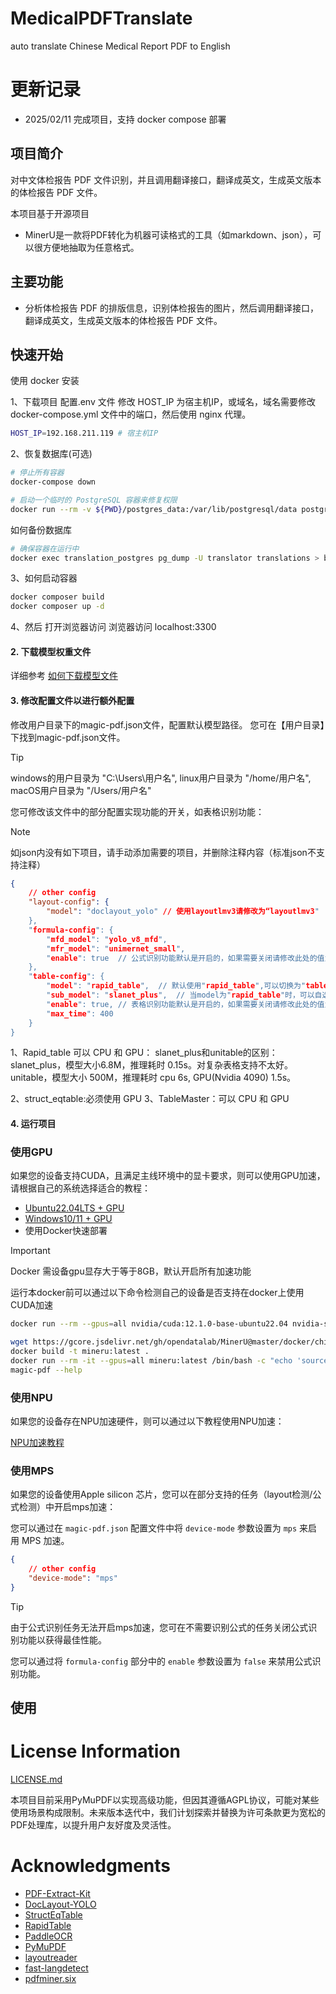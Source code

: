 # MedicalPDFTranslate
auto translate Chinese Medical Report PDF to English

<div align="center" xmlns="http://www.w3.org/1999/html">
<!-- logo -->


<!-- icon -->





</div>

# 更新记录
- 2025/02/11 完成项目，支持 docker compose 部署


## 项目简介

对中文体检报告 PDF 文件识别，并且调用翻译接口，翻译成英文，生成英文版本的体检报告 PDF 文件。

本项目基于开源项目
- MinerU是一款将PDF转化为机器可读格式的工具（如markdown、json），可以很方便地抽取为任意格式。


## 主要功能

- 分析体检报告 PDF 的排版信息，识别体检报告的图片，然后调用翻译接口，翻译成英文，生成英文版本的体检报告 PDF 文件。


## 快速开始

使用 docker 安装

1、下载项目
配置.env 文件
修改 HOST_IP 为宿主机IP，或域名，域名需要修改 docker-compose.yml 文件中的端口，然后使用 nginx 代理。
```bash
HOST_IP=192.168.211.119 # 宿主机IP
```

2、恢复数据库(可选)
```bash
# 停止所有容器
docker-compose down

# 启动一个临时的 PostgreSQL 容器来修复权限
docker run --rm -v ${PWD}/postgres_data:/var/lib/postgresql/data postgres:15-alpine chown -R postgres:postgres /var/lib/postgresql/data

```
如何备份数据库
```bash
# 确保容器在运行中
docker exec translation_postgres pg_dump -U translator translations > backup.sql
```
3、如何启动容器
```bash
docker composer build
docker composer up -d
```
4、然后
打开浏览器访问 浏览器访问 localhost:3300 



#### 2. 下载模型权重文件

详细参考 [如何下载模型文件](docs/how_to_download_models_zh_cn.md)

#### 3. 修改配置文件以进行额外配置

修改用户目录下的magic-pdf.json文件，配置默认模型路径。
您可在【用户目录】下找到magic-pdf.json文件。

> [!TIP]
> windows的用户目录为 "C:\\Users\\用户名", linux用户目录为 "/home/用户名", macOS用户目录为 "/Users/用户名"

您可修改该文件中的部分配置实现功能的开关，如表格识别功能：

> [!NOTE]
>如json内没有如下项目，请手动添加需要的项目，并删除注释内容（标准json不支持注释）

```json
{
    // other config
    "layout-config": {
        "model": "doclayout_yolo" // 使用layoutlmv3请修改为“layoutlmv3"
    },
    "formula-config": {
        "mfd_model": "yolo_v8_mfd",
        "mfr_model": "unimernet_small",
        "enable": true  // 公式识别功能默认是开启的，如果需要关闭请修改此处的值为"false"
    },
    "table-config": {
        "model": "rapid_table",  // 默认使用"rapid_table",可以切换为"tablemaster"和"struct_eqtable"，https://github.com/RapidAI/TableStructureRec?tab=readme-ov-file#%E6%8C%87%E6%A0%87%E7%BB%93%E6%9E%9C
        "sub_model": "slanet_plus",  // 当model为"rapid_table"时，可以自选sub_model，可选项为"slanet_plus"和"unitable"。https://github.com/RapidAI/RapidTable
        "enable": true, // 表格识别功能默认是开启的，如果需要关闭请修改此处的值为"false"
        "max_time": 400
    }
}
```
1、Rapid_table 可以 CPU 和 GPU：
slanet_plus和unitable的区别：
slanet_plus，模型大小6.8M，推理耗时 0.15s。对复杂表格支持不太好。
unitable，模型大小 500M，推理耗时 cpu 6s, GPU(Nvidia 4090) 1.5s。

2、struct_eqtable:必须使用 GPU
3、TableMaster：可以 CPU 和 GPU

#### 4. 运行项目


### 使用GPU

如果您的设备支持CUDA，且满足主线环境中的显卡要求，则可以使用GPU加速，请根据自己的系统选择适合的教程：

- [Ubuntu22.04LTS + GPU](docs/README_Ubuntu_CUDA_Acceleration_zh_CN.md)
- [Windows10/11 + GPU](docs/README_Windows_CUDA_Acceleration_zh_CN.md)
- 使用Docker快速部署
> [!IMPORTANT]
> Docker 需设备gpu显存大于等于8GB，默认开启所有加速功能
> 
> 运行本docker前可以通过以下命令检测自己的设备是否支持在docker上使用CUDA加速
> 
> ```bash
> docker run --rm --gpus=all nvidia/cuda:12.1.0-base-ubuntu22.04 nvidia-smi
> ```
  ```bash
  wget https://gcore.jsdelivr.net/gh/opendatalab/MinerU@master/docker/china/Dockerfile -O Dockerfile
  docker build -t mineru:latest .
  docker run --rm -it --gpus=all mineru:latest /bin/bash -c "echo 'source /opt/mineru_venv/bin/activate' >> ~/.bashrc && exec bash"
  magic-pdf --help
  ```
### 使用NPU

如果您的设备存在NPU加速硬件，则可以通过以下教程使用NPU加速：

[NPU加速教程](docs/README_Ascend_NPU_Acceleration_zh_CN.md)

### 使用MPS
如果您的设备使用Apple silicon 芯片，您可以在部分支持的任务（layout检测/公式检测）中开启mps加速：

您可以通过在 `magic-pdf.json` 配置文件中将 `device-mode` 参数设置为 `mps` 来启用 MPS 加速。

```json
{
    // other config
    "device-mode": "mps"
}
```

> [!TIP]
> 由于公式识别任务无法开启mps加速，您可在不需要识别公式的任务关闭公式识别功能以获得最佳性能。
>
> 您可以通过将 `formula-config` 部分中的 `enable` 参数设置为 `false` 来禁用公式识别功能。


## 使用




# License Information

[LICENSE.md](LICENSE.md)

本项目目前采用PyMuPDF以实现高级功能，但因其遵循AGPL协议，可能对某些使用场景构成限制。未来版本迭代中，我们计划探索并替换为许可条款更为宽松的PDF处理库，以提升用户友好度及灵活性。

# Acknowledgments

- [PDF-Extract-Kit](https://github.com/opendatalab/PDF-Extract-Kit)
- [DocLayout-YOLO](https://github.com/opendatalab/DocLayout-YOLO)
- [StructEqTable](https://github.com/UniModal4Reasoning/StructEqTable-Deploy)
- [RapidTable](https://github.com/RapidAI/RapidTable)
- [PaddleOCR](https://github.com/PaddlePaddle/PaddleOCR)
- [PyMuPDF](https://github.com/pymupdf/PyMuPDF)
- [layoutreader](https://github.com/ppaanngggg/layoutreader)
- [fast-langdetect](https://github.com/LlmKira/fast-langdetect)
- [pdfminer.six](https://github.com/pdfminer/pdfminer.six)



